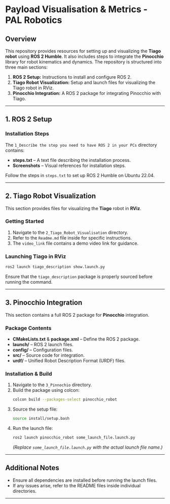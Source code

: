 # Payload Visualisation & Metrics - PAL Robotics

## Overview
This repository provides resources for setting up and visualizing the **Tiago robot** using **ROS 2 Humble**. It also includes steps to integrate the **Pinocchio** library for robot kinematics and dynamics. The repository is structured into three main sections:

1. **ROS 2 Setup:** Instructions to install and configure ROS 2.
2. **Tiago Robot Visualization:** Setup and launch files for visualizing the Tiago robot in RViz.
3. **Pinocchio Integration:** A ROS 2 package for integrating Pinocchio with Tiago.

---

## 1. ROS 2 Setup
### Installation Steps
The `1_Describe the step you need to have ROS 2 in your PCs` directory contains:
- **steps.txt** – A text file describing the installation process.
- **Screenshots** – Visual references for installation steps.

Follow the steps in `steps.txt` to set up ROS 2 Humble on Ubuntu 22.04.

---

## 2. Tiago Robot Visualization
This section provides files for visualizing the **Tiago** robot in **RViz**.

### Getting Started
1. Navigate to the `2_Tiago_Robot_Visualisation` directory.
2. Refer to the `Readme.md` file inside for specific instructions.
3. The `video_link` file contains a demo video link for guidance.

### Launching Tiago in RViz
```bash
ros2 launch tiago_description show.launch.py
```
Ensure that the `tiago_description` package is properly sourced before running the command.

---

## 3. Pinocchio Integration
This section contains a full ROS 2 package for **Pinocchio** integration.

### Package Contents
- **CMakeLists.txt** & **package.xml** – Define the ROS 2 package.
- **launch/** – ROS 2 launch files.
- **config/** – Configuration files.
- **src/** – Source code for integration.
- **urdf/** – Unified Robot Description Format (URDF) files.

### Installation & Build
1. Navigate to the `3_Pinnochio` directory.
2. Build the package using colcon:
   ```bash
   colcon build --packages-select pinocchio_robot
   ```
3. Source the setup file:
   ```bash
   source install/setup.bash
   ```
4. Run the launch file:
   ```bash
   ros2 launch pinocchio_robot some_launch_file.launch.py
   ```
   *(Replace `some_launch_file.launch.py` with the actual launch file name.)*

---

## Additional Notes
- Ensure all dependencies are installed before running the launch files.
- If any issues arise, refer to the README files inside individual directories.

---



